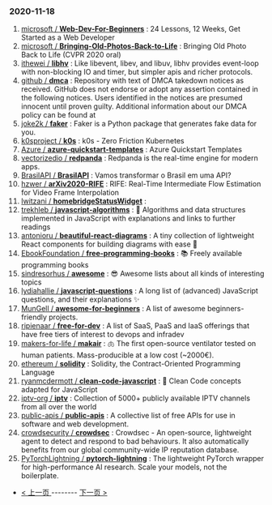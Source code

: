 ### 2020-11-18 
1. [
        microsoft /
**Web-Dev-For-Beginners**](https://github.com/microsoft/Web-Dev-For-Beginners) : 24 Lessons, 12 Weeks, Get Started as a Web Developer
1. [
        microsoft /
**Bringing-Old-Photos-Back-to-Life**](https://github.com/microsoft/Bringing-Old-Photos-Back-to-Life) : Bringing Old Photo Back to Life (CVPR 2020 oral)
1. [
        ithewei /
**libhv**](https://github.com/ithewei/libhv) : Like libevent, libev, and libuv, libhv provides event-loop with non-blocking IO and timer, but simpler apis and richer protocols.
1. [
        github /
**dmca**](https://github.com/github/dmca) : Repository with text of DMCA takedown notices as received. GitHub does not endorse or adopt any assertion contained in the following notices. Users identified in the notices are presumed innocent until proven guilty. Additional information about our DMCA policy can be found at
1. [
        joke2k /
**faker**](https://github.com/joke2k/faker) : Faker is a Python package that generates fake data for you.
1. [
        k0sproject /
**k0s**](https://github.com/k0sproject/k0s) : k0s - Zero Friction Kubernetes
1. [
        Azure /
**azure-quickstart-templates**](https://github.com/Azure/azure-quickstart-templates) : Azure Quickstart Templates
1. [
        vectorizedio /
**redpanda**](https://github.com/vectorizedio/redpanda) : Redpanda is the real-time engine for modern apps.
1. [
        BrasilAPI /
**BrasilAPI**](https://github.com/BrasilAPI/BrasilAPI) : Vamos transformar o Brasil em uma API?
1. [
        hzwer /
**arXiv2020-RIFE**](https://github.com/hzwer/arXiv2020-RIFE) : RIFE: Real-Time Intermediate Flow Estimation for Video Frame Interpolation
1. [
        lwitzani /
**homebridgeStatusWidget**](https://github.com/lwitzani/homebridgeStatusWidget) : 
1. [
        trekhleb /
**javascript-algorithms**](https://github.com/trekhleb/javascript-algorithms) : 📝 Algorithms and data structures implemented in JavaScript with explanations and links to further readings
1. [
        antonioru /
**beautiful-react-diagrams**](https://github.com/antonioru/beautiful-react-diagrams) : A tiny collection of lightweight React components for building diagrams with ease 💎
1. [
        EbookFoundation /
**free-programming-books**](https://github.com/EbookFoundation/free-programming-books) : 📚 Freely available programming books
1. [
        sindresorhus /
**awesome**](https://github.com/sindresorhus/awesome) : 😎 Awesome lists about all kinds of interesting topics
1. [
        lydiahallie /
**javascript-questions**](https://github.com/lydiahallie/javascript-questions) : A long list of (advanced) JavaScript questions, and their explanations ✨
1. [
        MunGell /
**awesome-for-beginners**](https://github.com/MunGell/awesome-for-beginners) : A list of awesome beginners-friendly projects.
1. [
        ripienaar /
**free-for-dev**](https://github.com/ripienaar/free-for-dev) : A list of SaaS, PaaS and IaaS offerings that have free tiers of interest to devops and infradev
1. [
        makers-for-life /
**makair**](https://github.com/makers-for-life/makair) : 🫁 The first open-source ventilator tested on human patients. Mass-producible at a low cost (~2000€).
1. [
        ethereum /
**solidity**](https://github.com/ethereum/solidity) : Solidity, the Contract-Oriented Programming Language
1. [
        ryanmcdermott /
**clean-code-javascript**](https://github.com/ryanmcdermott/clean-code-javascript) : 🛁 Clean Code concepts adapted for JavaScript
1. [
        iptv-org /
**iptv**](https://github.com/iptv-org/iptv) : Collection of 5000+ publicly available IPTV channels from all over the world
1. [
        public-apis /
**public-apis**](https://github.com/public-apis/public-apis) : A collective list of free APIs for use in software and web development.
1. [
        crowdsecurity /
**crowdsec**](https://github.com/crowdsecurity/crowdsec) : Crowdsec - An open-source, lightweight agent to detect and respond to bad behaviours. It also automatically benefits from our global community-wide IP reputation database.
1. [
        PyTorchLightning /
**pytorch-lightning**](https://github.com/PyTorchLightning/pytorch-lightning) : The lightweight PyTorch wrapper for high-performance AI research. Scale your models, not the boilerplate. 

- [ < 上一页 ](https://github.com/able8/github-trending-daily-record/blob/master/2020-11-17.md) -------- [ 下一页 > ](https://github.com/able8/github-trending-daily-record/blob/master/2020-11-19.md)